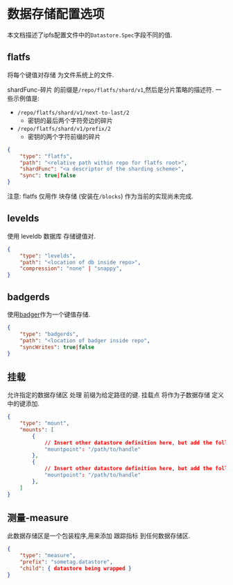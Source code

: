 
# 数据存储配置选项

本文档描述了ipfs配置文件中的`Datastore.Spec`字段不同的值. 

## flatfs

将每个键值对存储 为文件系统上的文件. 

shardFunc-碎片 的前缀是`/repo/flatfs/shard/v1`,然后是分片策略的描述符. 一些示例值是: 

-   `/repo/flatfs/shard/v1/next-to-last/2`
    -   密钥的最后两个字符旁边的碎片
-   `/repo/flatfs/shard/v1/prefix/2`
    -   密钥的两个字符前缀的碎片

```json
{
	"type": "flatfs",
	"path": "<relative path within repo for flatfs root>",
	"shardFunc": "<a descriptor of the sharding scheme>",
	"sync": true|false
}
```

注意: flatfs 仅用作 块存储 (安装在`/blocks`) 作为当前的实现尚未完成. 

## levelds

使用 leveldb 数据库 存储键值对. 

```json
{
	"type": "levelds",
	"path": "<location of db inside repo>",
	"compression": "none" | "snappy",
}
```

## badgerds

使用[badger](https://github.com/dgraph-io/badger)作为一个键值存储. 

```json
{
	"type": "badgerds",
	"path": "<location of badger inside repo",
	"syncWrites": true|false
}
```

## 挂载

允许指定的数据存储区 处理 前缀为给定路径的键. 挂载点 将作为子数据存储 定义中的键添加. 

```json
{
	"type": "mount",
	"mounts": [
		{
			// Insert other datastore definition here, but add the following key:
			"mountpoint": "/path/to/handle"
		},
		{
			// Insert other datastore definition here, but add the following key:
			"mountpoint": "/path/to/handle"
		},
	]
}
```

## 测量-measure

此数据存储区是一个包装程序,用来添加 跟踪指标 到任何数据存储区. 

```json
{
	"type": "measure",
	"prefix": "sometag.datastore",
	"child": { datastore being wrapped }
}
```
